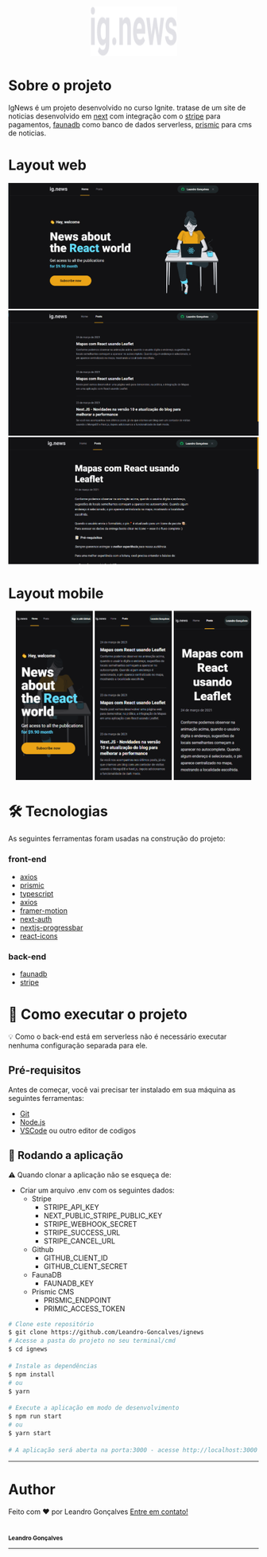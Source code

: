 <p align="center" style="width=100%; background-color: #12121">
  <img src="files/img/logo.svg" height="100" width="175" alt="ig.news" />
</p>

# Sobre o projeto
  IgNews é um projeto desenvolvido no curso Ignite. tratase de um site de noticias desenvolvido em [next](https://nextjs.org) com integração com o [stripe](https://stripe.com/br) para pagamentos, [faunadb](https://fauna.com) como banco de dados serverless, [prismic](https://prismic.io) para cms de noticias.


# Layout web
<p align="center">
    <img src="files/img/web/home.png" alt="tela de home">
    <img src="files/img/web/posts.png" alt="tela dos posts">
    <img src="files/img/web/post.png" alt="tela do post">
  </div>
</p>

# Layout mobile
<p align="center">
  <img src="files/img/mobile/home.png" height="340" alt="tela de home mobile" />
  <img src="files/img/mobile/posts.png" height="340" alt="tela dos posts mobile" />
  <img src="files/img/mobile/post.png" height="340" alt="tela do post mobile" />
</p>

# 🛠 Tecnologias
As seguintes ferramentas foram usadas na construção do projeto:

### front-end

- [axios](https://www.npmjs.com/package/axios)
- [prismic](https://prismic.io)
- [typescript](https://www.typescriptlang.org)
- [axios](https://www.npmjs.com/package/axios)
- [framer-motion](https://www.npmjs.com/package/framer-motion)
- [next-auth](https://next-auth.js.org)
- [nextjs-progressbar](https://www.npmjs.com/package/nextjs-progressbar)
- [react-icons](https://react-icons.github.io/react-icons/)

### back-end
- [faunadb](https://fauna.com)
- [stripe](https://stripe.com/br)


# 🚀 Como executar o projeto

💡 Como o back-end está em serverless não é necessário executar nenhuma configuração separada para ele.

## Pré-requisitos
Antes de começar, você vai precisar ter instalado em sua máquina as seguintes ferramentas:

 * [Git](https://git-scm.com)
 * [Node.js](https://nodejs.org)
 * [VSCode](https://code.visualstudio.com) ou outro editor de codigos

## 🧭 Rodando a aplicação

⚠️ Quando clonar a aplicação não se esqueça de:
 - Criar um arquivo .env com os seguintes dados:
   - Stripe
      - STRIPE_API_KEY
      - NEXT_PUBLIC_STRIPE_PUBLIC_KEY
      - STRIPE_WEBHOOK_SECRET
      - STRIPE_SUCCESS_URL
      - STRIPE_CANCEL_URL
   - Github
       - GITHUB_CLIENT_ID
       - GITHUB_CLIENT_SECRET
   - FaunaDB
       - FAUNADB_KEY
   - Prismic CMS
       - PRISMIC_ENDPOINT
       - PRIMIC_ACCESS_TOKEN
  

```bash
# Clone este repositório
$ git clone https://github.com/Leandro-Goncalves/ignews
# Acesse a pasta do projeto no seu terminal/cmd
$ cd ignews

# Instale as dependências
$ npm install
# ou
$ yarn

# Execute a aplicação em modo de desenvolvimento
$ npm run start
# ou
$ yarn start

# A aplicação será aberta na porta:3000 - acesse http://localhost:3000
```
---

# Author
Feito com ❤️ por Leandro Gonçalves [Entre em contato!](mailto:leandrogoncalvesprofissional@hotmail.com)

<a href="https://github.com/Leandro-Goncalves/">
  <img
    width="150px"
    src="https://github.com/Leandro-Goncalves.png"
    alt=""
  />
 <br />
 <sub><b>Leandro Gonçalves</b></sub></a>

---